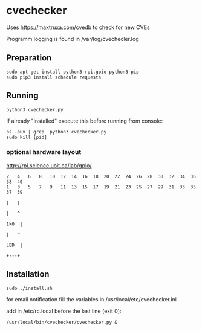 # cvechecker
Uses https://maxtruxa.com/cvedb to check for new CVEs

Programm logging is found in /var/log/cvechecler.log

## Preparation
```
sudo apt-get install python3-rpi.gpio python3-pip
sudo pip3 install schedule requests
```
## Running
```
python3 cvechecker.py
```
If already "installed" execute this before running from console:
```
ps -aux | grep  python3 cvechecker.py
sudo kill [pid]
```

### optional hardware layout
http://rpi.science.uoit.ca/lab/gpio/
```
2   4   6   8   10  12  14  16  18  20  22  24  26  28  30  32  34  36  38  40
1   3   5   7   9   11  13  15  17  19  21  23  25  27  29  31  33  35  37  39
                                                                        |   |
                                                                        |   ^
                                                                       1k0  |
                                                                        |   ^
                                                                       LED  |
                                                                        +---+
```

## Installation
```
sudo ./install.sh
```
for email notification fill the variables in /usr/local/etc/cvechecker.ini

add in /etc/rc.local before the last line (exit 0):
```
/usr/local/bin/cvechecker/cvechecker.py &
```
